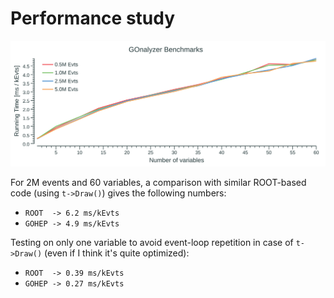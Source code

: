 # Performance study

![benchmarking](perf.png)

For 2M events and 60 variables, a comparison with similar ROOT-based code
(using `t->Draw()`) gives the following numbers:
 + `ROOT  -> 6.2 ms/kEvts`
 + `GOHEP -> 4.9 ms/kEvts`
 
Testing on only one variable to avoid event-loop repetition
in case of `t->Draw()` (even if I think it's quite optimized):
 + `ROOT  -> 0.39 ms/kEvts`
 + `GOHEP -> 0.27 ms/kEvts`
